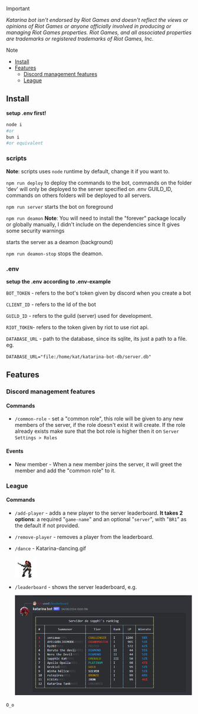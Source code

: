 
> [!IMPORTANT]
> _Katarina bot isn't endorsed by Riot Games and doesn't reflect the views or opinions of Riot Games or anyone officially involved in producing or managing Riot Games properties. Riot Games, and all associated properties are trademarks or registered trademarks of Riot Games, Inc._



> [!NOTE]
> 
>  - [Install](#Install)
>  - [Features](#Features)
> 	 - [Discord management features](#Discord%20management%20features)
> 	 - [League](#League)


## Install
**setup .env first!**

```bash
node i
#or
bun i
#or equivalent
```
### scripts
**Note**: scripts uses `node` runtime by default, change it if you want to.

`npm run deploy`
to deploy the commands to the bot, commands on the folder 'dev' will only be deployed to the server specified on .env GUILD_ID, commands on others folders will be deployed to all servers. 

`npm run server`
starts the bot on foreground 

`npm run deamon`
**Note**: You will need to install the "forever" package locally or globally manually, I didn't include on the dependencies since It gives some security warnings

starts the server as a deamon (background)

`npm run deamon-stop`
stops the deamon. 

### .env 

 **setup the .env according to .env-example**

`BOT_TOKEN` - refers to the bot's token given by discord when you create a bot

`CLIENT_ID` - refers to the Id of the bot

`GUILD_ID` - refers to the guild (server) used for development.

`RIOT_TOKEN`- refers to the token given by riot to use riot api.

`DATABASE_URL` - path to the database, since its sqlite, its just a path to a file. eg.

`DATABASE_URL="file:/home/kat/katarina-bot-db/server.db"`

## Features
### Discord management features
#### Commands

- `/common-role` -  set a "common role", this role will be given to any new members of the server, if the role doesn't exist it will create. If the role already exists make sure that the bot role is higher then it on `Server Settings > Roles`

#### Events

- New member - When a new member joins the server, it will greet the member and add the "common role" to it.


### League
#### Commands
- `/add-player` - adds a new player to the server leaderboard.
	**It takes 2 options**: a required "`game-name`" and an optional "`server`", with "`BR1`" as the default if not provided.

- `/remove-player` - removes a player from the leaderboard.

- `/dance` - Katarina-dancing.gif

	![katarina](./assets/katarina.gif)

- `/leaderboard` - shows the server leaderboard, e.g.

	![leaderboard](./assets/leaderboard.png)



`O_o`
